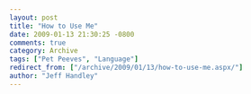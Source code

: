 ```yaml
---
layout: post
title: "How to Use Me"
date: 2009-01-13 21:30:25 -0800
comments: true
category: Archive
tags: ["Pet Peeves", "Language"]
redirect_from: ["/archive/2009/01/13/how-to-use-me.aspx/"]
author: "Jeff Handley"
---
```


